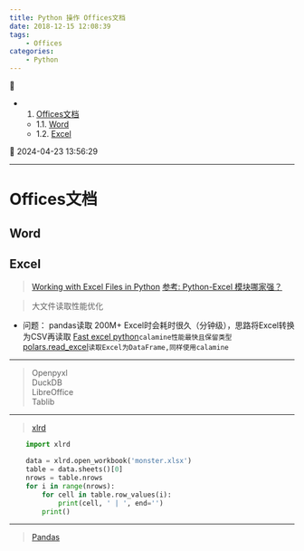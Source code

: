 ```yaml
---
title: Python 操作 Offices文档
date: 2018-12-15 12:08:39
tags: 
    - Offices
categories: 
    - Python
---
```


💠

- 1. [Offices文档](#offices文档)
    - 1.1. [Word](#word)
    - 1.2. [Excel](#excel)

💠 2024-04-23 13:56:29
****************************************
# Offices文档
## Word

## Excel 
> [Working with Excel Files in Python](http://www.python-excel.org/)
> [参考: Python-Excel 模块哪家强？](https://zhuanlan.zhihu.com/p/23998083)

> 大文件读取性能优化
- 问题： pandas读取 200M+ Excel时会耗时很久（分钟级），思路将Excel转换为CSV再读取
[Fast excel python](https://hakibenita.com/fast-excel-python)`calamine性能最快且保留类型`  
[polars.read_excel](https://docs.pola.rs/py-polars/html/reference/api/polars.read_excel.html)`读取Excel为DataFrame,同样使用calamine`  

************************

> Openpyxl  
> DuckDB  
> LibreOffice  
> Tablib  

************************

> [xlrd](https://github.com/python-excel/xlrd)

```python
    import xlrd 

    data = xlrd.open_workbook('monster.xlsx')
    table = data.sheets()[0]   
    nrows = table.nrows
    for i in range(nrows):
        for cell in table.row_values(i):
            print(cell, ' | ', end='')
        print()
```

************************
> [Pandas](http://pandas.pydata.org/)

